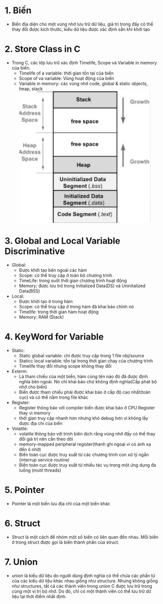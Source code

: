 # 1. Biến
- Biến địa diện cho một vùng nhớ lưu trữ dữ liệu, giá trị trong đấy có thể thay đổi được kích thước, kiểu dữ liệu được xác định sẵn khi khởi tạo 
# 2. Store Class in C
- Trong C, các lớp lưu trữ xác định Timelife, Scope và Variable in memory của biến.
    + Timelife of a variable: thời gian tồn tại của biến 
    + Scope of va variable: Vùng hoạt động của biến 
    + Variable in memory: các vùng nhớ code, global & static objects, heap, stack
    ![alt text](image.png)
# 3. Global and Local Variable Discriminative
- Global: 
    + Được khởi tạo bên ngoài các hàm 
    + Scope: có thể truy cập ở toàn bộ chương trình 
    + TimeLife: trong suốt thời gian chương trình hoạt động
    + Memory: được lưu trữ trong Initialized Data(DS) và Uninitalized Data(BSS)
- Local: 
    + Được khởi tạo ở trong hàm 
    + Scope: có thể truy cập ở trong hàm đã khai báo chính nó 
    + Timelife: trong thời gian hàm hoạt động 
    + Memory: RAM (Stack)


# 4. KeyWord for Variable 
- Static: 
    + Static global variable: chỉ được truy cập trong 1 file obj/source 
    + Staticc local variable: tồn tại trong thời gian chạy của chương trình 
    + Timelife thay đổi nhưng scope không thay đổi
- Exterm:
    + Là tham chiếu của một biến, hàm cùng tên nào đó đã được định nghĩa bên ngoài. Nó chỉ khai báo chứ không định nghĩa(Cấp phát bộ nhớ cho biến)
    + Biến được tham chiếu phải được khai báo ở cấp độ cao nhất(toàn cục) và có thể nằm trong file khác
- Register: 
    + Register thông báo với compiler biến được khai báo ở CPU Register thay vì memory
    + thời gian truy cập nhanh hơn nhưng khó debug hơn vì không lấy được địa chỉ của biến 
- Volatile: 
    + volatile thông báo với trình biên dịch rằng vùng nhớ đấy có thể thay đổi giá trị nên cần theo dõi
    + memory-mapped peripheral register(thanh ghi ngoại vi có ánh xạ đến ô nhớ)
    + Biến toàn cục được truy xuất từ các chương trình con xử lý ngắn (interrup service routine)
    + Biến toàn cục được truy xuất từ nhiều tác vụ trong một ứng dụng đa luồng (mutil threads)
# 5. Pointer
- Pointer là một biến lưu địa chỉ của một biến khác 
# 6. Struct 
- Struct là một cách để nhóm một số biến có liên quan đến nhau. Mỗi biến ở trong struct được gọi là biến thành phần của struct.
# 7. Union 
- union là kiểu dữ liệu do người dùng định nghĩa có thể chứa các phần tử của các kiểu dữ liệu khác nhau giống như structure. Nhưng không giống như structures, tất cả các thành viên trong union C được lưu trữ trong cùng một vị trí bộ nhớ. Do đó, chỉ có một thành viên có thể lưu trữ dữ liệu tại thời điểm nhất định.

 

